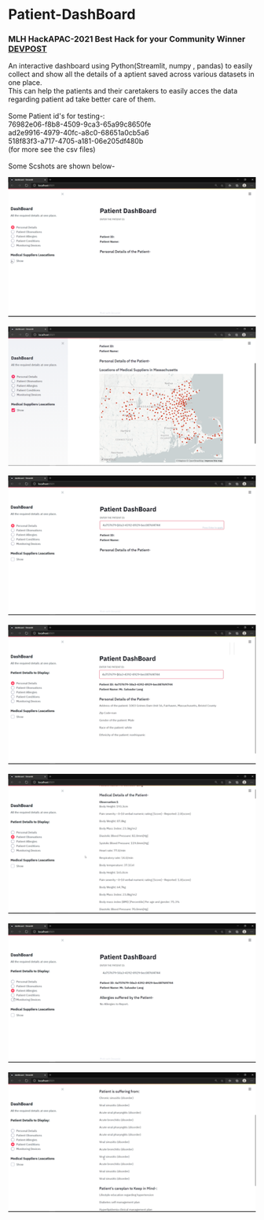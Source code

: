 # Patient-DashBoard
### MLH HackAPAC-2021 Best Hack for your Community Winner <a href="https://devpost.com/software/patient-dashboard">DEVPOST</a>
An interactive dashboard using Python(Streamlit, numpy , pandas) to easily collect and show all the details of a aptient saved across various datasets in one place.<br>
This can help the patients and their caretakers to easily acces the data regarding patient ad take better care of them.<br>
<br>
Some Patient id's for testing-:<br>
76982e06-f8b8-4509-9ca3-65a99c8650fe<br>
ad2e9916-4979-40fc-a8c0-68651a0cb5a6<br>
518f83f3-a717-4705-a181-06e205df480b<br>
(for more see the csv files)
<br><br>
Some Scshots are shown below-

![](WebApp/SCREENSHOTS/Screenshot2.png)
<br><br>
![](WebApp/SCREENSHOTS/Screenshot1.png)
<br><br>
![](WebApp/SCREENSHOTS/Screenshot3.png)
<br><br>
![](WebApp/SCREENSHOTS/Screenshot4.png)
<br><br>
![](WebApp/SCREENSHOTS/Screenshot5.png)
<br><br>
![](WebApp/SCREENSHOTS/Screenshot6.png)
<br><br>
![](WebApp/SCREENSHOTS/Screenshot7.png)
